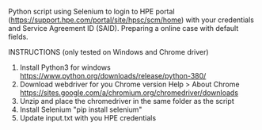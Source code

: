 Python script using Selenium to login to HPE portal (https://support.hpe.com/portal/site/hpsc/scm/home) with your credentials and Service Agreement ID (SAID). Preparing a online case with default fields.

INSTRUCTIONS (only tested on Windows and Chrome driver)
1. Install Python3 for windows
   https://www.python.org/downloads/release/python-380/
2. Download webdriver for you Chrome version Help > About Chrome
   https://sites.google.com/a/chromium.org/chromedriver/downloads
3. Unzip and place the chromedriver in the same folder as the script
4. Install Selenium "pip install selenium"
5. Update input.txt with you HPE credentials
